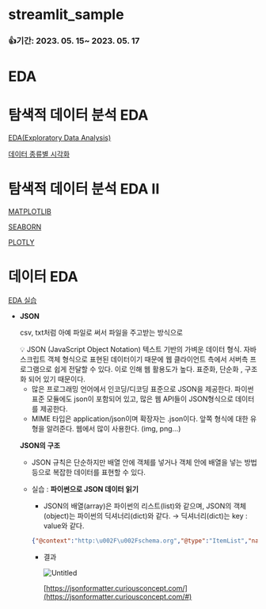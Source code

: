 # streamlit_sample

### 👍기간: 2023. 05. 15~ 2023. 05. 17

# EDA

# 탐색적 데이터 분석 EDA

[EDA(Exploratory Data Analysis)](https://www.notion.so/EDA-Exploratory-Data-Analysis-e52fedafce0d4644ac74f8caf710a00b)

[데이터 종류별 시각화](https://www.notion.so/49d5b8fcb94140769bae29b1eda0b925)

# 탐색적 데이터 분석 EDA II

[MATPLOTLIB](https://www.notion.so/MATPLOTLIB-acbbcdb717674565abacf2830b4f887f)

[SEABORN](https://www.notion.so/SEABORN-04f30cd090ee49ae957f1064260d865c)

[PLOTLY](https://www.notion.so/PLOTLY-7b8e980ef3874e8e81fcf81578a66d8a)

# 데이터 EDA

[EDA 실습](https://www.notion.so/EDA-4683b15a452e43889d64fb658fd829f2)

- **JSON**
    
    csv, txt처럼 아예 파일로 써서 파일을 주고받는 방식으로 
    
    <aside>
    💡 JSON (JavaScript Object Notation) 
    텍스트 기반의 가벼운 데이터 형식. 자바스크립트 객체 형식으로 표현된 데이터이기 때문에 웹 클라이언트 측에서 서버측 프로그램으로 쉽게 전달할 수 있다. 이로 인해 웹 활용도가 높다. 표준화, 단순화 , 구조화 되어 있기 때문이다.
    
    </aside>
    
    - 많은 프로그래밍 언어에서 인코딩/디코딩 표준으로 JSON을 제공한다. 파이썬 표준 모듈에도 json이 포함되어 있고, 많은 웹 API들이 JSON형식으로 데이터를 제공한다.
    - MIME 타입은 application/json이며 확장자는 .json이다. 앞쪽 형식에 대한 유형을 알려준다. 웹에서 많이 사용한다. (img, png…)
    
    **JSON의 구조**
    
    - JSON 규칙은 단순하지만 배열 안에 객체를 넣거나 객체 안에 배열을 넣는 방법 등으로 복잡한 데이터를 표현할 수 있다.
    - 실습 : **파이썬으로 JSON 데이터 읽기**
        - JSON의 배열(array)은 파이썬의 리스트(list)와 같으며, JSON의 객체(object)는 파이썬의 딕셔너리(dict)와 같다. → 딕셔너리(dict)는 key : value와 같다.
        
        ```json
        {"@context":"http:\u002F\u002Fschema.org","@type":"ItemList","name":"Things to Do in Sydney","description":"Things to Do in Sydney, Australia: See Tripadvisor's 1,010,579 traveler reviews and photos of Sydney tourist attractions. Find what to do today, this weekend, or in October. We have reviews of the best places to see in Sydney. Visit top-rated & must-see attractions.","ItemListOrder":"http:\u002F\u002Fschema.org\u002FItemListOrderAscending","itemListElement":[{"@type":"ListItem","position":"1","name":"Sydney Opera House","url":"\u002FAttraction_Review-g255060-d257278-Reviews-Sydney_Opera_House-Sydney_New_South_Wales.html"},{"@type":"ListItem","position":"2","name":"Sydney Harbour Bridge","url":"\u002FAttraction_Review-g255060-d257355-Reviews-Sydney_Harbour_Bridge-Sydney_New_South_Wales.html"},{"@type":"ListItem","position":"3","name":"Royal Botanic Garden Sydney","url":"\u002FAttraction_Review-g255060-d257464-Reviews-Royal_Botanic_Garden_Sydney-Sydney_New_South_Wales.html"},{"@type":"ListItem","position":"4","name":"Street Art of Newtown","url":"\u002FAttraction_Review-g8572746-d13743289-Reviews-Street_Art_of_Newtown-Newtown_New_South_Wales.html"},{"@type":"ListItem","position":"5","name":"Drummoyne Oval","url":"\u002FAttraction_Review-g552094-d20154690-Reviews-Drummoyne_Oval-Drummoyne_New_South_Wales.html"},{"@type":"ListItem","position":"6","name":"Marrickville Organic Food and Farmers Markets","url":"\u002FAttraction_Review-g1754380-d3578628-Reviews-Marrickville_Organic_Food_and_Farmers_Markets-Marrickville_New_South_Wales.html"},{"@type":"ListItem","position":"7","name":"Sydney Harbour","url":"\u002FAttraction_Review-g255060-d257842-Reviews-Sydney_Harbour-Sydney_New_South_Wales.html"},{"@type":"ListItem","position":"8","name":"Sauce Brewing Co","url":"\u002FAttraction_Review-g1754380-d12946899-Reviews-Sauce_Brewing_Co-Marrickville_New_South_Wales.html"},{"@type":"ListItem","position":"9","name":"Cockatoo Island","url":"\u002FAttraction_Review-g3668744-d258200-Reviews-Cockatoo_Island-Cockatoo_Island_New_South_Wales.html"},{"@type":"ListItem","position":"10","name":"Birkenhead Point Brand Outlet","url":"\u002FAttraction_Review-g552094-d5485095-Reviews-Birkenhead_Point_Brand_Outlet-Drummoyne_New_South_Wales.html"},{"@type":"ListItem","position":"11","name":"Batch Brewing Co.","url":"\u002FAttraction_Review-g1754380-d7280516-Reviews-Batch_Brewing_Co-Marrickville_New_South_Wales.html"},{"@type":"ListItem","position":"12","name":"Vaucluse House","url":"\u002FAttraction_Review-g13073792-d256728-Reviews-Vaucluse_House-Vaucluse_Woollahra_New_South_Wales.html"},{"@type":"ListItem","position":"13","name":"Elkington Park","url":"\u002FAttraction_Review-g552083-d6487601-Reviews-Elkington_Park-Balmain_New_South_Wales.html"},{"@type":"ListItem","position":"14","name":"South Head Heritage Trail","url":"\u002FAttraction_Review-g552124-d10779778-Reviews-South_Head_Heritage_Trail-Watsons_Bay_Woollahra_New_South_Wales.html"},{"@type":"ListItem","position":"15","name":"Manly Beach","url":"\u002FAttraction_Review-g255060-d257487-Reviews-Manly_Beach-Sydney_New_South_Wales.html"},{"@type":"ListItem","position":"16","name":"Enmore Theatre","url":"\u002FAttraction_Review-g1754380-d7198324-Reviews-Enmore_Theatre-Marrickville_New_South_Wales.html"},{"@type":"ListItem","position":"17","name":"The Bay Run","url":"\u002FAttraction_Review-g552115-d12839844-Reviews-The_Bay_Run-Rozelle_New_South_Wales.html"},{"@type":"ListItem","position":"18","name":"Drummoyne Swimming Centre","url":"\u002FAttraction_Review-g552094-d19857941-Reviews-Drummoyne_Swimming_Centre-Drummoyne_New_South_Wales.html"},{"@type":"ListItem","position":"19","name":"Nielsen Park","url":"\u002FAttraction_Review-g13073792-d258203-Reviews-Nielsen_Park-Vaucluse_Woollahra_New_South_Wales.html"},{"@type":"ListItem","position":"20","name":"Murray Rose Pool","url":"\u002FAttraction_Review-g552126-d556258-Reviews-Murray_Rose_Pool-Woollahra_New_South_Wales.html"},{"@type":"ListItem","position":"21","name":"Darling Harbour","url":"\u002FAttraction_Review-g255060-d257275-Reviews-Darling_Harbour-Sydney_New_South_Wales.html"},{"@type":"ListItem","position":"22","name":"Sydney Ferries","url":"\u002FAttraction_Review-g255060-d1067915-Reviews-Sydney_Ferries-Sydney_New_South_Wales.html"},{"@type":"ListItem","position":"23","name":"Stockade Brew Co Barrel Room","url":"\u002FAttraction_Review-g1754380-d14882303-Reviews-Stockade_Brew_Co_Barrel_Room-Marrickville_New_South_Wales.html"},{"@type":"ListItem","position":"24","name":"Hornby Lighthouse","url":"\u002FAttraction_Review-g552124-d12659944-Reviews-Hornby_Lighthouse-Watsons_Bay_Woollahra_New_South_Wales.html"},{"@type":"ListItem","position":"25","name":"I Have a Dream Mural","url":"\u002FAttraction_Review-g8572746-d8468607-Reviews-I_Have_a_Dream_Mural-Newtown_New_South_Wales.html"},{"@type":"ListItem","position":"26","name":"Birchgrove Park","url":"\u002FAttraction_Review-g552083-d13342979-Reviews-Birchgrove_Park-Balmain_New_South_Wales.html"},{"@type":"ListItem","position":"27","name":"Camperdown Cemetery","url":"\u002FAttraction_Review-g8572746-d8489527-Reviews-Camperdown_Cemetery-Newtown_New_South_Wales.html"},{"@type":"ListItem","position":"28","name":"Sydney Bus Museum","url":"\u002FAttraction_Review-g815420-d12056089-Reviews-Sydney_Bus_Museum-Leichhardt_New_South_Wales.html"},{"@type":"ListItem","position":"29","name":"Tom Uren Walking Trail","url":"\u002FAttraction_Review-g552083-d10663808-Reviews-Tom_Uren_Walking_Trail-Balmain_New_South_Wales.html"},{"@type":"ListItem","position":"30","name":"Chinese Garden of Friendship","url":"\u002FAttraction_Review-g255060-d259700-Reviews-Chinese_Garden_of_Friendship-Sydney_New_South_Wales.html"}]}
        ```
        
        - 결과
            
            ![Untitled](EDA%2027a4040b445a4a14a3ae366992909451/Untitled.png)
            
            [https://jsonformatter.curiousconcept.com/](https://jsonformatter.curiousconcept.com/#)

